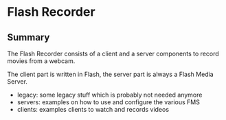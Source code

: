 Flash Recorder
=============

Summary
-------

The Flash Recorder consists of a client and a server components 
to record movies from a webcam. 

The client part is written in Flash, the server part is always a Flash Media Server.

* legacy: some legacy stuff which is probably not needed anymore
* servers: examples on how to use and configure the various FMS
* clients: examples clients to watch and records videos
    


	